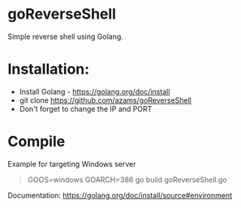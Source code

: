 # goReverseShell
Simple reverse shell using Golang.

# Installation:
* Install Golang - https://golang.org/doc/install
* git clone https://github.com/azams/goReverseShell
* Don't forget to change the IP and PORT

# Compile
Example for targeting Windows server
> GOOS=windows GOARCH=386 go build goReverseShell.go

Documentation: https://golang.org/doc/install/source#environment
